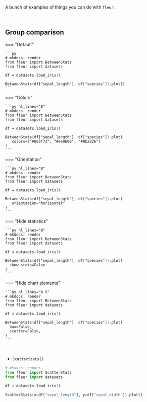 A bunch of examples of things you can do with `fleur`:

<br>

## Group comparison

=== "Default"

    ```py
    # mkdocs: render
    from fleur import BetweenStats
    from fleur import datasets

    df = datasets.load_iris()

    BetweenStats(df["sepal_length"], df["species"]).plot()
    ```

=== "Colors"

    ```py hl_lines="8"
    # mkdocs: render
    from fleur import BetweenStats
    from fleur import datasets

    df = datasets.load_iris()

    BetweenStats(df["sepal_length"], df["species"]).plot(
       colors=["#005f73", "#ee9b00", "#9b2226"]
    )
    ```

=== "Orientation"

    ```py hl_lines="8"
    # mkdocs: render
    from fleur import BetweenStats
    from fleur import datasets

    df = datasets.load_iris()

    BetweenStats(df["sepal_length"], df["species"]).plot(
       orientation="horizontal"
    )
    ```

=== "Hide statistics"

    ```py hl_lines="8"
    # mkdocs: render
    from fleur import BetweenStats
    from fleur import datasets

    df = datasets.load_iris()

    BetweenStats(df["sepal_length"], df["species"]).plot(
      show_stats=False
    )
    ```

=== "Hide chart elements"

    ```py hl_lines="8 9"
    # mkdocs: render
    from fleur import BetweenStats
    from fleur import datasets

    df = datasets.load_iris()

    BetweenStats(df["sepal_length"], df["species"]).plot(
      box=False,
      scatter=False,
    )
    ```

<br>

- `ScatterStats()`

```python
# mkdocs: render
from fleur import ScatterStats
from fleur import datasets

df = datasets.load_iris()

ScatterStats(x=df["sepal_length"], y=df["sepal_width"]).plot()
```
